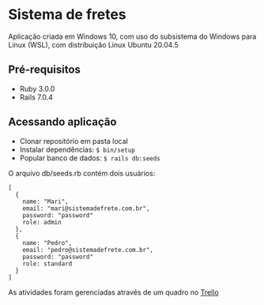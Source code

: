 # Sistema de fretes <br>

Aplicação criada em Windows 10, com uso do subsistema do Windows para Linux (WSL), com distribuição Linux Ubuntu 20.04.5

## Pré-requisitos
- Ruby 3.0.0
- Rails 7.0.4

## Acessando aplicação

- Clonar repositório em pasta local
- Instalar dependências:  `$ bin/setup`
- Popular banco de dados: `$ rails db:seeds`

O arquivo db/seeds.rb contém dois usuários: 

```
[
  {
    name: "Mari",
    email: "mari@sistemadefrete.com.br",
    password: "password"
    role: admin
  },
  {
    name: "Pedro",
    email: "pedro@sistemadefrete.com.br",
    password: "password"
    role: standard
  }
]
``` 

As atividades foram gerenciadas através de um quadro no [Trello](https://trello.com/b/curhUqaO/sistema-de-fretes)

<br>

